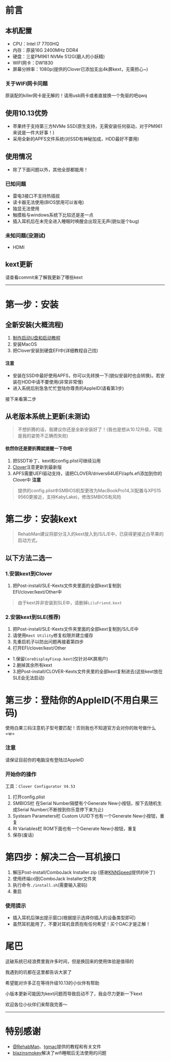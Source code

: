 # 前言
## 本机配置
- CPU：Intel I7 7700HQ
- 内存：原装16G 2400MHz DDR4
- 硬盘：三星PM961 NVMe 512G(磨人的小妖精)
- WIFI网卡：DW1830
- 屏幕分辨率：1080p(提供的Clover已添加支出4k屏kext，无需担心~)

### 关于WIFI网卡问题
原装配的killer网卡是无解的！请用usb网卡或者直接换一个免驱的吧qwq

## 使用10.13优势
- 苹果终于支持第三方NVMe SSD(原生支持，无需安装任何驱动，对于PM961来说是一件大好事！)
- 采用全新的APFS文件系统(对SSD有神秘加成，HDD最好不要用)

## 使用情况
- 除了下面问题以外，其他全部都能用！

### 已知问题
- 雷电3接口不支持热插拔
- 读卡器无法使用(BIOS禁用可以省电)
- 独显无法使用
- 触摸板与windows系统下比较还是差一点
- 插入耳机后在未完全进入睡眠时唤醒会出现无无声(貌似是个bug)

### 未知问题(没测试)
- HDMI

## kext更新
请查看commit来了解我更新了哪些kext

---

# 第一步：安装

## 全新安装(大概流程)
1. [制作启动U盘和启动教程](https://www.tonymacx86.com/threads/guide-booting-the-os-x-installer-on-laptops-with-clover.148093/)
2. 安装MacOS
3. 把Clover安装到硬盘EFI中(详细教程自己找)

#### 注意
- 安装在SSD中最好使用APFS，你可以先转换一下(貌似安装时也会转换)。若安装在HDD中请不要使用(非常非常慢)
- 进入系统后别急急忙忙登陆你尊贵的AppleID(请看第3步)

接下来看第二步

## 从老版本系统上更新(未测试)
> 不想折腾的话，我建议你还是全新安装好了！(我也是想从10.12升级，可能是我的姿势不正确而失败)
#### 依然你还是要折腾就提醒一下你吧
1. 把SSDT补丁、kext和config.plist可继续沿用
2. [Clover](http://sourceforge.net/projects/cloverefiboot/)注意更新到最新版
3. APFS需要UEFI驱动支持，请把CLOVER/drivers64UEFI/apfs.efi添加到你的Clover中
 **注意**
 > 提供的config.plist中SMBIOS机型更改为MacBookPro14,3(配置与XPS15 9560更接近，支持KabyLake)，修改SMBIOS有风险

# 第二步：安装kext
> RehabMan建议将部分注入的kext放入到/S/L/E中，已获得更接近白苹果的启动方式。
## 以下方法二选一
### 1.安装kext到Clover
1. 把Post-install/SLE-Kexts文件夹里面的全部kext复制到EFI/clover/kext/Other中
> 由于kext并非安装到SLE中，请删掉`LiluFriend.kext`

### 2.安装kext到SLE(推荐)
1. 把Post-install/SLE-Kexts文件夹里面的全部kext复制到/S/L/E中
2. 请使用`Kext Utility`修复权限并建立缓存
3. 先重启机子以防出问题再接着第四步
4. 打开EFI/clover/kext/Other
  - 1.保留`CoreDisplayFixup.kext`(仅针对4K屏用户)
  - 2.删掉其余所有kext
  - 3.把Post-install/CLOVER-Kexts文件夹里的全部kext复制进去(这些kext放在SLE会无法启动)
  
# 第三步：登陆你的AppleID(不用白果三码)
使用白果三码注意机子型号要匹配！否则我也不知道官方会对你的账号做什么 =w=
### 注意
请保证目前你的电脑没有登陆过AppleID
### 开始你的操作
工具：`Clover Configurator V4.53`
1. 打开config.plist
2. SMBIOS栏 在Serial Number隔壁有个Generate New小按钮，按下去随机生成Serial Number(不断按到你乐意停下来为止)
3. Systeam Parameters栏 Custom UUID下也有一个Generate New小按钮，重复
4. Rt Variables栏 ROM下面也有一个Generate New小按钮，重复
5. 保存(废话)

# 第四步：解决二合一耳机接口
1. 解压Post-install/ComboJack Installer.zip (感谢[KNNSpeed](https://www.tonymacx86.com/threads/guide-dell-xps-15-9560-4k-touch-1tb-ssd-32gb-ram-100-adobergb.224486/page-9#post-1539760)提供的补丁)
2. 使用终端cd到ComboJack Installer文件夹
3. 执行命令`./install.sh`(需要输入密码)
4. 重启

### 使用提示
- 插入耳机后弹出提示窗口(根据提示选择你插入的设备类型即可)
- 虽然耳机能用了，不要对耳机音质抱有任何希望！买个DAC才是正解！

# 尾巴
这破系统已经浪费里我许多时间，但是换回来的使用体验是值得的

我遇到的坑都在这里都告诉大家了

希望能对许多正在等待升级10.13的小伙伴有帮助

小版本更新可能因为kext问题而导致启动不了，我会尽力更新一下kext

欢迎各位小伙伴们来帮我完善～

---
# 特别感谢
- [@RehabMan](https://github.com/RehabMan)、[tgmac](https://www.tonymacx86.com/members/tgmac.928166/)提供的教程和有关文件
- [blazinsmokey](https://www.tonymacx86.com/members/blazinsmokey.1188623/)解决了wifi睡眠后无法使用的问题
